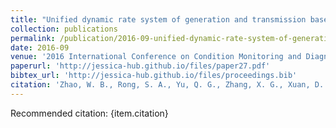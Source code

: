```yaml
---
title: "Unified dynamic rate system of generation and transmission based on technology of condition monitoring for overhead transmission line"
collection: publications
permalink: /publication/2016-09-unified-dynamic-rate-system-of-generation-and-transmission-based-on-technology-of-condition-monitoring-for-overhead-transmission-line
date: 2016-09
venue: '2016 International Conference on Condition Monitoring and Diagnosis (CMD)'
paperurl: 'http://jessica-hub.github.io/files/paper27.pdf'
bibtex_url: 'http://jessica-hub.github.io/files/proceedings.bib'
citation: 'Zhao, W. B., Rong, S. A., Yu, Q. G., Zhang, X. G., Xuan, D. H., Sun, W. Z., Cao, L.. &quot;Unified dynamic rate system of generation and transmission based on technology of condition monitoring for overhead transmission line.&quot; <i>2016 International Conference on Condition Monitoring and Diagnosis (CMD)</i>, pp. 172–175, 2016.'
---
```


Recommended citation: {item.citation}
